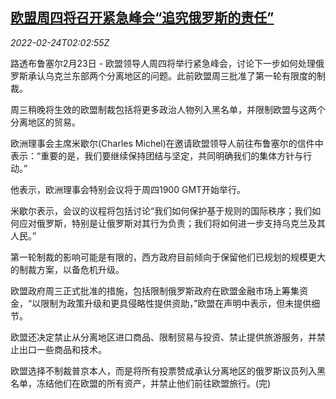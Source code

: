 <!--1645669862000-->
[欧盟周四将召开紧急峰会“追究俄罗斯的责任”](https://cn.reuters.com/article/eu-summit-russia-ukraine-crisis-0224-idCNKBS2KT06Z)
------

<div><i>2022-02-24T02:02:55Z</i></div><p>路透布鲁塞尔2月23日 - 欧盟领导人周四将举行紧急峰会，讨论下一步如何处理俄罗斯承认乌克兰东部两个分离地区的问题。此前欧盟周三批准了第一轮有限度的制裁。</p><p>周三稍晚将生效的欧盟制裁包括将更多政治人物列入黑名单，并限制欧盟与这两个分离地区的贸易。</p><p>欧洲理事会主席米歇尔(Charles Michel)在邀请欧盟领导人前往布鲁塞尔的信件中表示：“重要的是，我们要继续保持团结与坚定，共同明确我们的集体方针与行动。”</p><p>他表示，欧洲理事会特别会议将于周四1900 GMT开始举行。</p><p>米歇尔表示，会议的议程将包括讨论“我们如何保护基于规则的国际秩序；我们如何应对俄罗斯，特别是让俄罗斯对其行为负责；我们将如何进一步支持乌克兰及其人民。”</p><p>第一轮制裁的影响可能是有限的，西方政府目前倾向于保留他们已规划的规模更大的制裁方案，以备危机升级。</p><p>欧盟政府周三正式批准的措施，包括限制俄罗斯政府在欧盟金融市场上筹集资金，“以限制为政策升级和更具侵略性提供资助，”欧盟在声明中表示，但未提供细节。</p><p>欧盟还决定禁止从分离地区进口商品、限制贸易与投资、禁止提供旅游服务，并禁止出口一些商品和技术。</p><p>欧盟选择不制裁普京本人，而是将所有投票赞成承认分离地区的俄罗斯议员列入黑名单，冻结他们在欧盟的所有资产，并禁止他们前往欧盟旅行。(完)</p>
